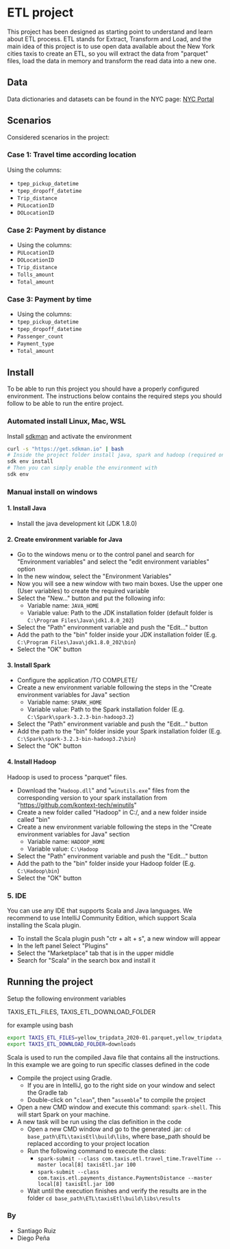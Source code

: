 # ETL project

This project has been designed as starting point to understand and learn  about ETL process.
ETL stands for Extract, Transform and Load, and the main idea of this project is to use open data available about the
New York cities taxis to create an ETL, so you will extract the data from "parquet" files, load the data in memory and
transform the read data into a new one.

## Data

Data dictionaries and datasets can be found in the NYC page: [NYC Portal](https://www.nyc.gov/site/tlc/about/tlc-trip-record-data.page)

## Scenarios

Considered scenarios in the project:

### Case 1: Travel time according location

Using the columns:

* `tpep_pickup_datetime`
* `tpep_dropoff_datetime`
* `Trip_distance`
* `PULocationID`
* `DOLocationID`

### Case 2: Payment by distance

* Using the columns:
* `PULocationID`
* `DOLocationID`
* `Trip_distance`
* `Tolls_amount`
* `Total_amount`

### Case 3: Payment by time

* Using the columns:
* `tpep_pickup_datetime`
* `tpep_dropoff_datetime`
* `Passenger_count`
* `Payment_type`
* `Total_amount`

## Install

To be able to run this project you should have a properly configured environment. The instructions below contains the required
steps you should follow to be able to run the entire project.

### Automated install Linux, Mac, WSL

Install [sdkman](https://sdkman.io/) and activate the environment

```bash
curl -s "https://get.sdkman.io" | bash
# Inside the project folder install java, spark and hadoop (required once)
sdk env install
# Then you can simply enable the environment with
sdk env
```

### Manual install on windows

#### 1. Install Java

* Install the java development kit (JDK 1.8.0)

#### 2. Create environment variable for Java

* Go to the windows menu or to the control panel and search for "Environment variables" and select the "edit environment variables" option
* In the new window, select the "Environment Variables"
* Now you will see a new window with two main boxes. Use the upper one (User variables) to create the required variable
* Select the "New..." button and put the following info:
  * Variable name: `JAVA_HOME`
  * Variable value: Path to the JDK installation folder (default folder is `C:\Program Files\Java\jdk1.8.0_202`)
* Select the "Path" environment variable and push the "Edit..." button
* Add the path to the "bin" folder inside your JDK installation folder (E.g. `C:\Program Files\Java\jdk1.8.0_202\bin`)
* Select the "OK" button

#### 3. Install Spark

* Configure the application /TO COMPLETE/
* Create a new environment variable following the steps in the "Create environment variables for Java" section
  * Variable name: `SPARK_HOME`
  * Variable value: Path to the Spark installation folder (E.g. `C:\Spark\spark-3.2.3-bin-hadoop3.2`)
* Select the "Path" environment variable and push the "Edit..." button
* Add the path to the "bin" folder inside your Spark installation folder (E.g. `C:\Spark\spark-3.2.3-bin-hadoop3.2\bin`)
* Select the "OK" button

#### 4. Install Hadoop

Hadoop is used to process "parquet" files.

* Download the "`Hadoop.dll`" and "`winutils.exe`" files from the corresponding version to your spark installation from "https://github.com/kontext-tech/winutils"
* Create a new folder called "Hadoop" in C:/, and a new folder inside called "bin"
* Create a new environment variable following the steps in the "Create environment variables for Java" section
  * Variable name: `HADOOP_HOME`
  * Variable value: `C:\Hadoop`
* Select the "Path" environment variable and push the "Edit..." button
* Add the path to the "bin" folder inside your Hadoop folder (E.g. `C:\Hadoop\bin`)
* Select the "OK" button

### 5. IDE

You can use any IDE that supports Scala and Java languages.
We recommend to use IntelliJ Community Edition, which support Scala installing the Scala plugin.

* To install the Scala plugin push "ctr + alt + s", a new window will appear
* In the left panel Select "Plugins"
* Select the "Marketplace" tab that is in the upper middle
* Search for "Scala" in the search box and install it

## Running the project

Setup the following environment variables

TAXIS_ETL_FILES, TAXIS_ETL_DOWNLOAD_FOLDER

for example using bash

```bash
export TAXIS_ETL_FILES=yellow_tripdata_2020-01.parquet,yellow_tripdata_2021-01.parquet,yellow_tripdata_2022-01.parquet
export TAXIS_ETL_DOWNLOAD_FOLDER=downloads
```

Scala is used to run the compiled Java file that contains all the instructions. In this example we are going to run specific classes defined in the code

* Compile the project using Gradle.
  * If you are in IntelliJ, go to the right side on your window and select the Gradle tab
  * Double-click on "`clean`", then "`assemble`" to compile the project
* Open a new CMD window and execute this command: `spark-shell`. This will start Spark on your machine.
* A new task will be run using the clas definition in the code
  * Open a new CMD window and go to the generated .jar: `cd base_path\ETL\taxisEtl\build\libs`, where base_path should be replaced according to your project location
  * Run the following command to execute the class:
    * `spark-submit --class com.taxis.etl.travel_time.TravelTime --master local[8] taxisEtl.jar 100`
    * `spark-submit --class com.taxis.etl.payments_distance.PaymentsDistance --master local[8] taxisEtl.jar 100`
  * Wait until the execution finishes and verify the results are in the folder `cd base_path\ETL\taxisEtl\build\libs\results`

### By

* Santiago Ruiz
* Diego Peña
